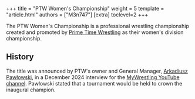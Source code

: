 +++
title = "PTW Women's Championship"
weight = 5
template = "article.html"
authors = ["M3n747"]
[extra]
toclevel=2
+++

The PTW Women's Championship is a professional wrestling championship created and promoted by [Prime Time Wrestling](@/o/ptw.md) as their women's division championship.

<!-- more -->

## History

The title was announced by PTW's owner and General Manager, [Arkadiusz Pawłowski](@/w/pan-pawlowski.md), in a December 2024 interview for the [MyWrestling YouTube channel][pawłowski-my-wrestling-live]. Pawłowski stated that a tournament would be held to crown the inaugural champion.

[pawłowski-my-wrestling-live]: https://www.youtube.com/watch?v=D4kwKCFbY9c